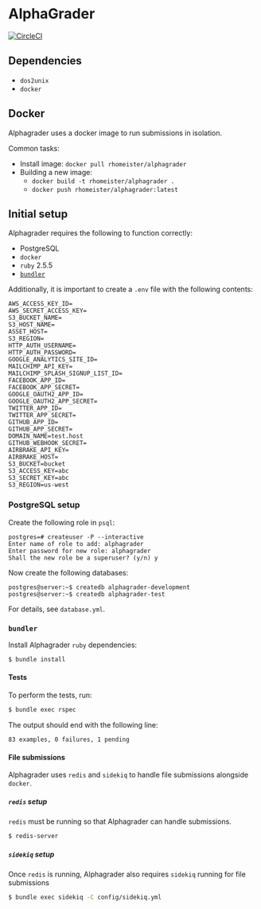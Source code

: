 # AlphaGrader

[![CircleCI](https://circleci.com/gh/rhomeister/alphagrader.svg?style=svg)](https://circleci.com/gh/rhomeister/alphagrader)

## Dependencies

- `dos2unix`
- `docker`

## Docker
Alphagrader uses a docker image to run submissions in isolation.

Common tasks:

- Install image: `docker pull rhomeister/alphagrader`
- Building a new image:
  - `docker build -t rhomeister/alphagrader .`
  - `docker push rhomeister/alphagrader:latest`

## Initial setup
Alphagrader requires the following to function correctly:
- PostgreSQL
- `docker`
- `ruby` 2.5.5
- [`bundler`](https://bundler.io/)

Additionally, it is important to create a `.env` file with the following 
contents:
```
AWS_ACCESS_KEY_ID=
AWS_SECRET_ACCESS_KEY=
S3_BUCKET_NAME=
S3_HOST_NAME=
ASSET_HOST=
S3_REGION=
HTTP_AUTH_USERNAME=
HTTP_AUTH_PASSWORD=
GOOGLE_ANALYTICS_SITE_ID=
MAILCHIMP_API_KEY=
MAILCHIMP_SPLASH_SIGNUP_LIST_ID=
FACEBOOK_APP_ID=
FACEBOOK_APP_SECRET=
GOOGLE_OAUTH2_APP_ID=
GOOGLE_OAUTH2_APP_SECRET=
TWITTER_APP_ID=
TWITTER_APP_SECRET=
GITHUB_APP_ID=
GITHUB_APP_SECRET=
DOMAIN_NAME=test.host
GITHUB_WEBHOOK_SECRET=
AIRBRAKE_API_KEY=
AIRBRAKE_HOST=
S3_BUCKET=bucket
S3_ACCESS_KEY=abc
S3_SECRET_KEY=abc
S3_REGION=us-west
```
### PostgreSQL setup
Create the following role in `psql`:
```
postgres=# createuser -P --interactive
Enter name of role to add: alphagrader
Enter password for new role: alphagrader
Shall the new role be a superuser? (y/n) y
```

Now create the following databases:
```
postgres@server:~$ createdb alphagrader-development
postgres@server:~$ createdb alphagrader-test
```

For details, see `database.yml`.

### `bundler`
Install Alphagrader `ruby` dependencies:
```bash
$ bundle install
```

#### Tests
To perform the tests, run:
```bash
$ bundle exec rspec
```

The output should end with the following line:
```
83 examples, 0 failures, 1 pending
```

#### File submissions
Alphagrader uses `redis` and `sidekiq` to handle file submissions alongside
`docker`.

##### `redis` setup
`redis` must be running so that Alphagrader can handle submissions.
```sh
$ redis-server
```

##### `sidekiq` setup
Once `redis` is running, Alphagrader also requires `sidekiq` running for file
submissions
```sh
$ bundle exec sidekiq -C config/sidekiq.yml
```
